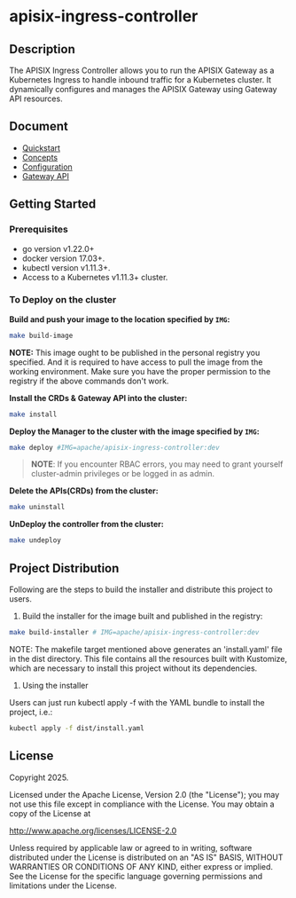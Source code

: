 # apisix-ingress-controller

## Description

The APISIX Ingress Controller allows you to run the APISIX Gateway as a
Kubernetes Ingress to handle inbound traffic for a Kubernetes cluster. It
dynamically configures and manages the APISIX Gateway using Gateway API
resources.

## Document

* [Quickstart](./docs/quickstart.md)
* [Concepts](./docs/concepts.md)
* [Configuration](./docs/configuration.md)
* [Gateway API](./docs/gateway-api.md)

## Getting Started

### Prerequisites

* go version v1.22.0+
* docker version 17.03+.
* kubectl version v1.11.3+.
* Access to a Kubernetes v1.11.3+ cluster.

### To Deploy on the cluster

**Build and push your image to the location specified by `IMG`:**

```sh
make build-image
```

**NOTE:** This image ought to be published in the personal registry you
specified. And it is required to have access to pull the image from the
working environment. Make sure you have the proper permission to the registry
if the above commands don't work.

**Install the CRDs & Gateway API into the cluster:**

```sh
make install
```

**Deploy the Manager to the cluster with the image specified by `IMG`:**

```sh
make deploy #IMG=apache/apisix-ingress-controller:dev
```

> **NOTE**: If you encounter RBAC errors, you may need to grant yourself
> cluster-admin privileges or be logged in as admin.

**Delete the APIs(CRDs) from the cluster:**

```sh
make uninstall
```

**UnDeploy the controller from the cluster:**

```sh
make undeploy
```

## Project Distribution

Following are the steps to build the installer and distribute this project to
users.

1. Build the installer for the image built and published in the registry:

```sh
make build-installer # IMG=apache/apisix-ingress-controller:dev
```

NOTE: The makefile target mentioned above generates an 'install.yaml'
file in the dist directory. This file contains all the resources built
with Kustomize, which are necessary to install this project without
its dependencies.

1. Using the installer

Users can just run kubectl apply -f with the YAML bundle to install the
project, i.e.:

```sh
kubectl apply -f dist/install.yaml
```

## License

Copyright 2025.

Licensed under the Apache License, Version 2.0 (the "License");
you may not use this file except in compliance with the License.
You may obtain a copy of the License at

http://www.apache.org/licenses/LICENSE-2.0

Unless required by applicable law or agreed to in writing, software
distributed under the License is distributed on an "AS IS" BASIS,
WITHOUT WARRANTIES OR CONDITIONS OF ANY KIND, either express or implied.
See the License for the specific language governing permissions and
limitations under the License.

